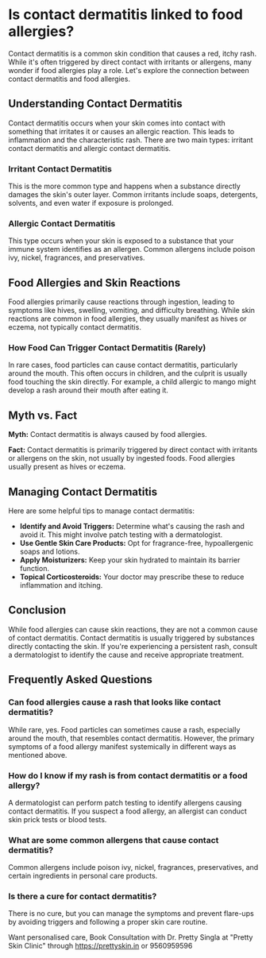 # Is contact dermatitis linked to food allergies?

Contact dermatitis is a common skin condition that causes a red, itchy rash. While it's often triggered by direct contact with irritants or allergens, many wonder if food allergies play a role. Let's explore the connection between contact dermatitis and food allergies.

## Understanding Contact Dermatitis

Contact dermatitis occurs when your skin comes into contact with something that irritates it or causes an allergic reaction. This leads to inflammation and the characteristic rash. There are two main types: irritant contact dermatitis and allergic contact dermatitis.

### Irritant Contact Dermatitis

This is the more common type and happens when a substance directly damages the skin's outer layer. Common irritants include soaps, detergents, solvents, and even water if exposure is prolonged.

### Allergic Contact Dermatitis

This type occurs when your skin is exposed to a substance that your immune system identifies as an allergen. Common allergens include poison ivy, nickel, fragrances, and preservatives.

## Food Allergies and Skin Reactions

Food allergies primarily cause reactions through ingestion, leading to symptoms like hives, swelling, vomiting, and difficulty breathing. While skin reactions are common in food allergies, they usually manifest as hives or eczema, not typically contact dermatitis.

### How Food Can Trigger Contact Dermatitis (Rarely)

In rare cases, food particles can cause contact dermatitis, particularly around the mouth. This often occurs in children, and the culprit is usually food touching the skin directly. For example, a child allergic to mango might develop a rash around their mouth after eating it.

## Myth vs. Fact

**Myth:** Contact dermatitis is always caused by food allergies.

**Fact:** Contact dermatitis is primarily triggered by direct contact with irritants or allergens on the skin, not usually by ingested foods. Food allergies usually present as hives or eczema.

## Managing Contact Dermatitis

Here are some helpful tips to manage contact dermatitis:

*   **Identify and Avoid Triggers:** Determine what's causing the rash and avoid it. This might involve patch testing with a dermatologist.
*   **Use Gentle Skin Care Products:** Opt for fragrance-free, hypoallergenic soaps and lotions.
*   **Apply Moisturizers:** Keep your skin hydrated to maintain its barrier function.
*   **Topical Corticosteroids:** Your doctor may prescribe these to reduce inflammation and itching.

## Conclusion

While food allergies can cause skin reactions, they are not a common cause of contact dermatitis. Contact dermatitis is usually triggered by substances directly contacting the skin. If you're experiencing a persistent rash, consult a dermatologist to identify the cause and receive appropriate treatment.

## Frequently Asked Questions

### Can food allergies cause a rash that looks like contact dermatitis?

While rare, yes. Food particles can sometimes cause a rash, especially around the mouth, that resembles contact dermatitis. However, the primary symptoms of a food allergy manifest systemically in different ways as mentioned above.

### How do I know if my rash is from contact dermatitis or a food allergy?

A dermatologist can perform patch testing to identify allergens causing contact dermatitis. If you suspect a food allergy, an allergist can conduct skin prick tests or blood tests.

### What are some common allergens that cause contact dermatitis?

Common allergens include poison ivy, nickel, fragrances, preservatives, and certain ingredients in personal care products.

### Is there a cure for contact dermatitis?

There is no cure, but you can manage the symptoms and prevent flare-ups by avoiding triggers and following a proper skin care routine.

Want personalised care, Book Consultation with Dr. Pretty Singla at "Pretty Skin Clinic" through https://prettyskin.in or 9560959596

